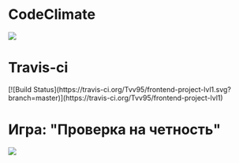 <h1>CodeClimate</h1>
<a href="https://codeclimate.com/github/Tvv95/frontend-project-lvl1/maintainability"><img src="https://api.codeclimate.com/v1/badges/f0498ea40090077977dd/maintainability" /></a>

<h1>Travis-ci</h1>
[![Build Status](https://travis-ci.org/Tvv95/frontend-project-lvl1.svg?branch=master)](https://travis-ci.org/Tvv95/frontend-project-lvl1)

<h1>Игра: "Проверка на четность"</h1>
<a href="https://asciinema.org/a/mhZfSfYJC1c8gDTj7GllKgn55" target="_blank"><img src="https://asciinema.org/a/mhZfSfYJC1c8gDTj7GllKgn55.svg" /></a>